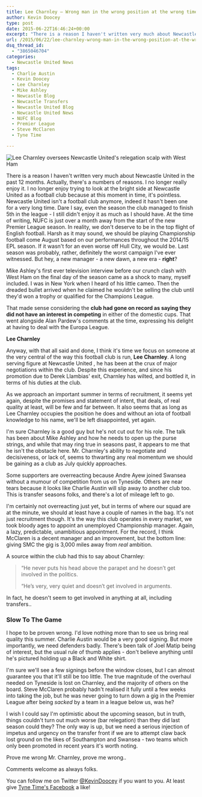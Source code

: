 ```yaml
---
title: Lee Charnley – Wrong man in the wrong position at the wrong time
author: Kevin Doocey
type: post
date: 2015-06-22T16:46:24+00:00
excerpt: "There is a reason I haven't written very much about Newcastle United in the past 12 months. Actually, there's a numbers of reasons. I no longer really enjoy it. I no"
url: /2015/06/22/lee-charnley-wrong-man-in-the-wrong-position-at-the-wrong-time/
dsq_thread_id:
  - "3865046704"
categories:
  - Newcastle United News
tags:
  - Charlie Austin
  - Kevin Doocey
  - Lee Charnley
  - Mike Ashley
  - Newcastle Blog
  - Newcastle Transfers
  - Newcastle United Blog
  - Newcastle United News
  - NUFC Blog
  - Premier League
  - Steve McClaren
  - Tyne Time

---
```


![Lee Charnley oversees Newcastle United's relegation scalp with West Ham](http://www.tynetime.com/wp-content/uploads/2015/06/Lee-Charnley-Newcastle-United-2015.jpg)

There is a reason I haven't written very much about Newcastle United in the past 12 months. Actually, there's a numbers of reasons. I no longer really enjoy it. I no longer enjoy trying to look at the bright side at Newcastle United as a football club because at this moment in time, it's pointless. Newcastle United isn't a football club anymore, indeed it hasn't been one for a very long time. Dare I say, even the season the club managed to finish 5th in the league - I still didn't enjoy it as much as I should have. At the time of writing, NUFC is just over a month away from the start of the new Premier League season. In reality, we don't deserve to be in the top flight of English football. Harsh as it may sound, we should be playing Championship football come August based on our performances throughout the 2014/15 EPL season. If it wasn't for an even worse off Hull City, we would be. Last season was probably, rather, definitely the worst campaign I've ever witnessed. But hey, a new manager - a new dawn, a new era - **right**?

Mike Ashley's first ever television interview before our crunch clash with West Ham on the final day of the season came as a shock to many, myself included. I was in New York when I heard of his little cameo. Then the dreaded bullet arrived when he claimed he wouldn't be selling the club until they'd won a trophy or qualified for the Champions League.

That made sense considering the **club had gone on record as saying they did not have an interest in competing** in either of the domestic cups. That went alongside Alan Pardew's comments at the time, expressing his delight at having to deal with the Europa League.

**Lee Charnley**

Anyway, with that all said and done, I think it's time we focus on someone at the very central of the way this football club is run, **Lee Charnley**. A long serving figure at Newcastle United , he has been at the crux of major negotiations within the club. Despite this experience, and since his promotion due to Derek Llambias' exit, Charnley has wilted, and bottled it, in terms of his duties at the club.

As we approach an important summer in terms of recruitment, it seems yet again, despite the promises and statement of intent, that deals, of real quality at least, will be few and far between. It also seems that as long as Lee Charnley occupies the position he does and without an iota of football knowledge to his name, we'll be left disappointed, yet again.

I'm sure Charnley is a good guy but he's not cut out for his role. The talk has been about Mike Ashley and how he needs to open up the purse strings, and while that may ring true in seasons past, it appears to me that he isn't the obstacle here. Mr. Charnley's ability to negotiate and decisiveness, or lack of, seems to thwarting any real momentum we should be gaining as a club as July quickly approaches.

Some supporters are overreacting because Andre Ayew joined Swansea without a mumour of competition from us on Tyneside. Others are near tears because it looks like Charlie Austin will slip away to another club too. This is transfer seasons folks, and there's a lot of mileage left to go.

I'm certainly not overreacting just yet, but in terms of where our squad are at the minute, we should at least have a couple of names in the bag. It's not just recruitment though. It's the way this club operates in every market, we took bloody ages to appoint an unemployed Championship manager. Again, a lazy, predictable, unambitious appointment. For the record, I think McClaren is a decent manager and an improvement, but the bottom line: giving SMC the gig is 3,000 miles away from _real_ ambition.

A source within the club had this to say about Charnley:

> “He never puts his head above the parapet and he doesn’t get involved in the politics.
>
> “He’s very, very quiet and doesn’t get involved in arguments.

In fact, he doesn't seem to get involved in anything at all, including transfers..

### Slow To The Game

I hope to be proven wrong. I'd love nothing more than to see us bring real quality this summer. Charlie Austin would be a very good signing. But more importantly, we need defenders badly. There's been talk of Joel Matip being of interest, but the usual rule of thumb applies - don't believe anything until he's pictured holding up a Black and White shirt.

I'm sure we'll see a few signings before the window closes, but I can almost guarantee you that it'll still be too little. The true magnitude of the overhaul needed on Tyneside is lost on Charnley, and the majority of others on the board. Steve McClaren probably hadn't realised it fully until a few weeks into taking the job, but he was never going to turn down a gig in the Premier League after being _sacked_ by a team in a league below us, was he?

I wish I could say I'm optimistic about the upcoming season, but in truth, things couldn't turn out much worse (bar relegation) than they did last season could they? The only way is up, but we need a serious injection of impetus and urgency on the transfer front if we are to attempt claw back lost ground on the likes of Southampton and Swansea - two teams which only been promoted in recent years it's worth noting.

Prove me wrong Mr. Charnley, prove me wrong..

Comments welcome as always folks.

You can follow me on Twitter [@KevinDoocey](https://twitter.com/kevindoocey) if you want to you. At least give [Tyne Time's Facebook](https://www.facebook.com/tynetime) a like!
